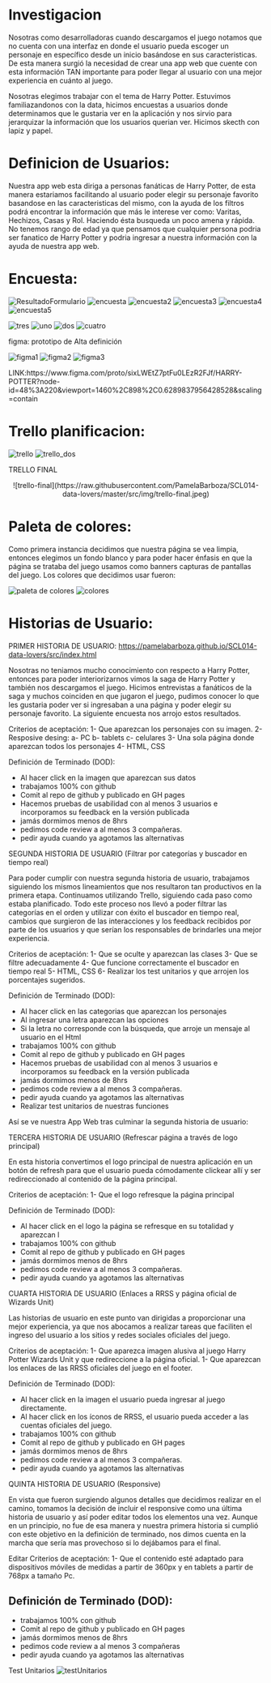 # Investigacion 
Nosotras como desarrolladoras cuando descargamos el juego notamos que no cuenta con una interfaz en donde el usuario pueda escoger un personaje en específico desde un inicio basándose en sus caracteristicas. De esta manera surgió la necesidad de crear una app web que cuente con esta información TAN importante para poder llegar al usuario con una mejor experiencia en cuánto al juego. 

Nosotras elegimos trabajar con el tema de Harry Potter.
Estuvimos familiazandonos con la data, hicimos encuestas a usuarios donde determinamos que le gustaria ver en la aplicación y nos sirvio para jerarquizar la información que los usuarios querian ver.
Hicimos skecth con lapiz y papel.

# Definicion de Usuarios:

Nuestra app web esta diriga a personas fanáticas de Harry Potter, de esta manera estariamos facilitando al usuario poder elegir su personaje favorito basandose en las caracteristicas del mismo, con la ayuda de los filtros podrá encontrar la información que más le interese ver como: Varitas, Hechizos, Casas y Rol. Haciendo ésta busqueda un poco amena y rápida. 
No tenemos rango de edad ya que pensamos que cualquier persona podria ser fanatico de Harry Potter y podria ingresar a nuestra información con la ayuda de nuestra app web. 

# Encuesta:

<!--
  <img src="img/ResultadoFormulario.jpg" width="350" title="Resultado del Formulario">
  <img src="img/encuesta.jpg" width="350" title="Resultado en gráficos">
  <img src="img/encuesta2.jpg" width="350" title="Resultado en gráficos">
  <img src="img/encuesta3.jpg" width="350" title="Resultado en gráficos">
   <img src="img/encuesta4.jpg" width="350" title="Resultado en gráficos">
  <img src="img/encuesta5.jpg" width="350" title="Resultado en gráficos">-->

![ResultadoFormulario](https://raw.githubusercontent.com/PamelaBarboza/SCL014-data-lovers/master/src/img/ResultadoFormulario.jpeg)
![encuesta](https://raw.githubusercontent.com/PamelaBarboza/SCL014-data-lovers/master/src/img/encuesta.jpg)
![encuesta2](https://raw.githubusercontent.com/PamelaBarboza/SCL014-data-lovers/master/src/img/encuesta2.jpeg)
![encuesta3](https://raw.githubusercontent.com/PamelaBarboza/SCL014-data-lovers/master/src/img/encuesta3.jpeg)
![encuesta4](https://raw.githubusercontent.com/PamelaBarboza/SCL014-data-lovers/master/src/img/encuesta4.jpeg)
![encuesta5](https://raw.githubusercontent.com/PamelaBarboza/SCL014-data-lovers/master/src/img/encuesta5.jpg)



<p align="center">

![tres](https://raw.githubusercontent.com/PamelaBarboza/SCL014-data-lovers/master/src/img/tres.jpeg)
![uno](https://raw.githubusercontent.com/PamelaBarboza/SCL014-data-lovers/master/src/img/uno.jpg)
![dos](https://raw.githubusercontent.com/PamelaBarboza/SCL014-data-lovers/master/src/img/dos.jpeg)
![cuatro](https://raw.githubusercontent.com/PamelaBarboza/SCL014-data-lovers/master/src/img/cuatro.jpeg)
  <!--<img src="img/tres.jpg" width="350" title="A mano alzada"> 
  <img src="img/uno.jpg" width="350" title="Prototipo de baja definición">
  <img src="img/dos.jpg" width="350" title="Prototipo de baja definición">
  <img src="img/cuatro.jpg" width="350" title="Prototipo de baja definición">-->
</p>


figma: prototipo de Alta definición

<p align="center">

![figma1](https://raw.githubusercontent.com/PamelaBarboza/SCL014-data-lovers/master/src/img/figma1.jpeg)
![figma2](https://raw.githubusercontent.com/PamelaBarboza/SCL014-data-lovers/master/src/img/figma2.jpg)
![figma3](https://raw.githubusercontent.com/PamelaBarboza/SCL014-data-lovers/master/src/img/figma3.jpeg)
<!--
  <img src="img/figma1.jpg" width="350" title="Prototipo de alta definición">
  <img src="img/figma2.jpg" width="350" title="Prototipo de alta definición">
  <img src="img/figma3.jpg" width="350" title="Prototipo de alta definición">-->

</p>
LINK:https://www.figma.com/proto/sixLWEtZ7ptFu0LEzR2FJf/HARRY-POTTER?node-id=48%3A220&viewport=1460%2C898%2C0.6289837956428528&scaling=contain

# Trello planificacion:

<p align="center">

![trello](https://raw.githubusercontent.com/PamelaBarboza/SCL014-data-lovers/master/src/img/trello.jpg)
![trello_dos](https://raw.githubusercontent.com/PamelaBarboza/SCL014-data-lovers/master/src/img/trello_dos.jpg)
<!--
  <img src="img/trello.jpg" width="350" title="Trello pantallazo gral.">
  <img src="img/trello_dos.jpg" width="350" title="Trello primera historia de usuario 1">-->
</p>

TRELLO FINAL 

<p align="center">
  <!--<img src="img/trello-final.png" width="350" title="Trello final">-->
  ![trello-final](https://raw.githubusercontent.com/PamelaBarboza/SCL014-data-lovers/master/src/img/trello-final.jpeg)
</p>

# Paleta de colores:

Como primera instancia decidimos que nuestra página se vea limpia, entonces elegimos un fondo blanco y para poder hacer énfasis en que la página se trataba del juego usamos como banners capturas de pantallas del juego. 
Los colores que decidimos usar fueron:

<p align="center">

![paleta de colores](https://raw.githubusercontent.com/PamelaBarboza/SCL014-data-lovers/master/src/img/paleta%20de%20colores.jpg)
![colores](https://raw.githubusercontent.com/PamelaBarboza/SCL014-data-lovers/master/src/img/colores.jpg)
<!--
  <img src="img/paleta de colores.jpg" width="350" title="Extracción de colores">
  <img src="img/colores" width="350" title="Paleta de colores">-->
</p>

# Historias de Usuario:

PRIMER HISTORIA DE USUARIO: https://pamelabarboza.github.io/SCL014-data-lovers/src/index.html

Nosotras no teniamos mucho conocimiento con respecto a Harry Potter, entonces para poder interiorizarnos vimos la saga de Harry Potter y también nos descargamos el juego.
Hicimos entrevistas a fanáticos de la saga y muchos coinciden en que jugaron el juego, pudimos conocer lo que les gustaria poder ver si ingresaban a una página y poder elegir su personaje favorito. La siguiente encuesta nos arrojo estos resultados.

Criterios de aceptación: 
1- Que aparezcan los personajes con su imagen.
2- Resposive desing:
a- PC
b- tablets
c- celulares
3- Una sola página donde aparezcan todos los personajes
4- HTML, CSS

Definición de Terminado (DOD):
- Al hacer click en la imagen que aparezcan sus datos
- trabajamos 100% con github
- Comit al repo de github y publicado en GH pages
- Hacemos pruebas de usabilidad con al menos 3 usuarios e incorporamos su feedback en la versión publicada
- jamás dormimos menos de 8hrs
- pedimos code review a al menos 3 compañeras.
- pedir ayuda cuando ya agotamos las alternativas


SEGUNDA HISTORIA DE USUARIO (Filtrar por categorías y buscador en tiempo real)

Para poder cumplir con nuestra segunda historia de usuario, trabajamos siguiendo los mismos lineamientos que nos resultaron tan productivos en la primera etapa. Continuamos utilizando Trello, siguiendo cada paso como estaba planificado. Todo este proceso nos llevó a poder filtrar las categorías en el orden y utilizar con éxito el buscador en tiempo real, cambios que surgieron de las interacciones y los feedback recibidos por parte de los usuarios y que serían los responsables de brindarles una mejor experiencia. 

Criterios de aceptación:
1- Que se oculte y aparezcan las clases
3- Que se filtre adecuadamente
4- Que funcione correctamente el buscador en tiempo real
5- HTML, CSS
6- Realizar los test unitarios y que arrojen los porcentajes sugeridos.

Definición de Terminado (DOD):
- Al hacer click en las categorias que aparezcan los personajes
- Al ingresar una letra aparezcan las opciones
- Si la letra no corresponde con la búsqueda, que arroje un mensaje al usuario en el Html
- trabajamos 100% con github
- Comit al repo de github y publicado en GH pages
- Hacemos pruebas de usabilidad con al menos 3 usuarios e incorporamos su feedback en la versión publicada
- jamás dormimos menos de 8hrs
- pedimos code review a al menos 3 compañeras.
- pedir ayuda cuando ya agotamos las alternativas
- Realizar test unitarios de nuestras funciones

Así se ve nuestra App Web tras culminar la segunda historia de usuario:


TERCERA HISTORIA DE USUARIO (Refrescar página a través de logo principal)

En esta historia convertimos el logo principal de nuestra aplicación en un botón de refresh para que el usuario pueda cómodamente clickear allí y ser redireccionado al contenido de la página principal. 

Criterios de aceptación:
1- Que el logo refresque la página principal 

Definición de Terminado (DOD):
- Al hacer click en el logo la página se refresque en su totalidad y aparezcan l
- trabajamos 100% con github
- Comit al repo de github y publicado en GH pages
- jamás dormimos menos de 8hrs
- pedimos code review a al menos 3 compañeras.
- pedir ayuda cuando ya agotamos las alternativas

CUARTA HISTORIA DE USUARIO (Enlaces a RRSS y página oficial de Wizards Unit)

Las historias de usuario en este punto van dirigidas a proporcionar una mejor experiencia, ya que nos abocamos a realizar tareas que faciliten el ingreso del usuario a los sitios y redes sociales oficiales del juego. 

Criterios de aceptación:
1- Que aparezca imagen alusiva al juego Harry Potter Wizards Unit y que redireccione a la página oficial.
1- Que aparezcan los enlaces de las RRSS oficiales del juego en el footer.

Definición de Terminado (DOD):
- Al hacer click en la imagen el usuario pueda ingresar al juego directamente. 
- Al hacer click en los íconos de RRSS, el usuario pueda acceder a las cuentas oficiales del juego.
- trabajamos 100% con github
- Comit al repo de github y publicado en GH pages
- jamás dormimos menos de 8hrs
- pedimos code review a al menos 3 compañeras.
- pedir ayuda cuando ya agotamos las alternativas

QUINTA HISTORIA DE USUARIO (Responsive)

En vista que fueron surgiendo algunos detalles que decidimos realizar en el camino, tomamos la decisión de incluir el responsive como una última historia de usuario y así poder editar todos los elementos una vez. Aunque en un principio, no fue de esa manera y nuestra primera historia si cumplió con este objetivo en la definición de terminado, nos dimos cuenta en la marcha que sería mas provechoso si lo dejábamos para el final. 

Editar
Criterios de aceptación:
1- Que el contenido esté adaptado para dispositivos móviles de medidas a partir de 360px y en tablets a partir de 768px a tamaño Pc.

Definición de Terminado (DOD):
- 
- trabajamos 100% con github
- Comit al repo de github y publicado en GH pages
- jamás dormimos menos de 8hrs
- pedimos code review a al menos 3 compañeras
- pedir ayuda cuando ya agotamos las alternativas

Test Unitarios
![testUnitarios](https://raw.githubusercontent.com/PamelaBarboza/SCL014-data-lovers/master/src/img/testUnitarios.jpg)